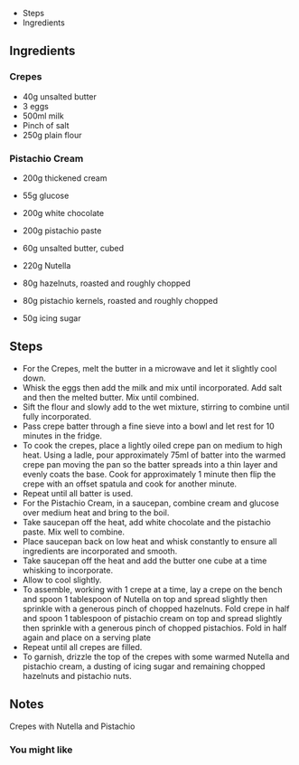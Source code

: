 -   Steps
-   Ingredients

## Ingredients

### Crepes

-   40g unsalted butter
-   3 eggs
-   500ml milk
-   Pinch of salt
-   250g plain flour

### Pistachio Cream

-   200g thickened cream
-   55g glucose
-   200g white chocolate
-   200g pistachio paste
-   60g unsalted butter, cubed

-   220g Nutella
-   80g hazelnuts, roasted and roughly chopped
-   80g pistachio kernels, roasted and roughly chopped
-   50g icing sugar

## Steps

-   For the Crepes, melt the butter in a microwave and let it slightly cool down.
-   Whisk the eggs then add the milk and mix until incorporated. Add salt and then the melted butter. Mix until combined.
-   Sift the flour and slowly add to the wet mixture, stirring to combine until fully incorporated.
-   Pass crepe batter through a fine sieve into a bowl and let rest for 10 minutes in the fridge.
-   To cook the crepes, place a lightly oiled crepe pan on medium to high heat. Using a ladle, pour approximately 75ml of batter into the warmed crepe pan moving the pan so the batter spreads into a thin layer and evenly coats the base. Cook for approximately 1 minute then flip the crepe with an offset spatula and cook for another minute.
-   Repeat until all batter is used.
-   For the Pistachio Cream, in a saucepan, combine cream and glucose over medium heat and bring to the boil.
-   Take saucepan off the heat, add white chocolate and the pistachio paste. Mix well to combine.
-   Place saucepan back on low heat and whisk constantly to ensure all ingredients are incorporated and smooth.
-   Take saucepan off the heat and add the butter one cube at a time whisking to incorporate.
-   Allow to cool slightly.
-   To assemble, working with 1 crepe at a time, lay a crepe on the bench and spoon 1 tablespoon of Nutella on top and spread slightly then sprinkle with a generous pinch of chopped hazelnuts. Fold crepe in half and spoon 1 tablespoon of pistachio cream on top and spread slightly then sprinkle with a generous pinch of chopped pistachios. Fold in half again and place on a serving plate
-   Repeat until all crepes are filled.
-   To garnish, drizzle the top of the crepes with some warmed Nutella and pistachio cream, a dusting of icing sugar and remaining chopped hazelnuts and pistachio nuts.

## Notes

Crepes with Nutella and Pistachio

### You might like